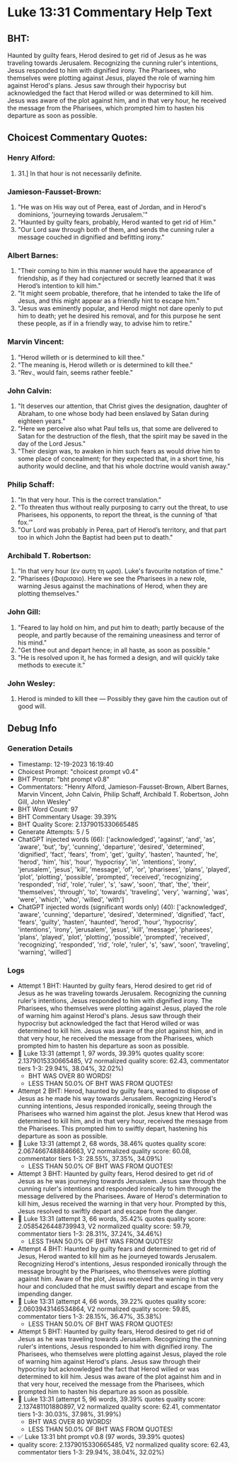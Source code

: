 # Luke 13:31 Commentary Help Text

## BHT:
Haunted by guilty fears, Herod desired to get rid of Jesus as he was traveling towards Jerusalem. Recognizing the cunning ruler's intentions, Jesus responded to him with dignified irony. The Pharisees, who themselves were plotting against Jesus, played the role of warning him against Herod's plans. Jesus saw through their hypocrisy but acknowledged the fact that Herod willed or was determined to kill him. Jesus was aware of the plot against him, and in that very hour, he received the message from the Pharisees, which prompted him to hasten his departure as soon as possible.

## Choicest Commentary Quotes:
### Henry Alford:
1.  31.] In that hour is not necessarily definite.

### Jamieson-Fausset-Brown:
1. "He was on His way out of Perea, east of Jordan, and in Herod's dominions, 'journeying towards Jerusalem.'" 
2. "Haunted by guilty fears, probably, Herod wanted to get rid of Him."
3. "Our Lord saw through both of them, and sends the cunning ruler a message couched in dignified and befitting irony."

### Albert Barnes:
1. "Their coming to him in this manner would have the appearance of friendship, as if they had conjectured or secretly learned that it was Herod’s intention to kill him."
2. "It might seem probable, therefore, that he intended to take the life of Jesus, and this might appear as a friendly hint to escape him."
3. "Jesus was eminently popular, and Herod might not dare openly to put him to death; yet he desired his removal, and for this purpose he sent these people, as if in a friendly way, to advise him to retire."

### Marvin Vincent:
1. "Herod willeth or is determined to kill thee." 
2. "The meaning is, Herod willeth or is determined to kill thee."
3. "Rev., would fain, seems rather feeble."

### John Calvin:
1. "It deserves our attention, that Christ gives the designation, daughter of Abraham, to one whose body had been enslaved by Satan during eighteen years."
2. "Here we perceive also what Paul tells us, that some are delivered to Satan for the destruction of the flesh, that the spirit may be saved in the day of the Lord Jesus."
3. "Their design was, to awaken in him such fears as would drive him to some place of concealment; for they expected that, in a short time, his authority would decline, and that his whole doctrine would vanish away."

### Philip Schaff:
1. "In that very hour. This is the correct translation."
2. "To threaten thus without really purposing to carry out the threat, to use Pharisees, his opponents, to report the threat, is the cunning of ‘that fox.’"
3. "Our Lord was probably in Perea, part of Herod’s territory, and that part too in which John the Baptist had been put to death."

### Archibald T. Robertson:
1. "In that very hour (εν αυτη τη ωρα). Luke's favourite notation of time."
2. "Pharisees (Φαρισαιο). Here we see the Pharisees in a new role, warning Jesus against the machinations of Herod, when they are plotting themselves."

### John Gill:
1. "Feared to lay hold on him, and put him to death; partly because of the people, and partly because of the remaining uneasiness and terror of his mind." 
2. "Get thee out and depart hence; in all haste, as soon as possible."
3. "He is resolved upon it, he has formed a design, and will quickly take methods to execute it."

### John Wesley:
1. Herod is minded to kill thee — Possibly they gave him the caution out of good will.



## Debug Info
### Generation Details
- Timestamp: 12-19-2023 16:19:40
- Choicest Prompt: "choicest prompt v0.4"
- BHT Prompt: "bht prompt v0.8"
- Commentators: "Henry Alford, Jamieson-Fausset-Brown, Albert Barnes, Marvin Vincent, John Calvin, Philip Schaff, Archibald T. Robertson, John Gill, John Wesley"
- BHT Word Count: 97
- BHT Commentary Usage: 39.39%
- BHT Quality Score: 2.1379015330665485
- Generate Attempts: 5 / 5
- ChatGPT injected words (66):
	['acknowledged', 'against', 'and', 'as', 'aware', 'but', 'by', 'cunning', 'departure', 'desired', 'determined', 'dignified', 'fact', 'fears', 'from', 'get', 'guilty', 'hasten', 'haunted', 'he', 'herod', 'him', 'his', 'hour', 'hypocrisy', 'in', 'intentions', 'irony', 'jerusalem', 'jesus', 'kill', 'message', 'of', 'or', 'pharisees', 'plans', 'played', 'plot', 'plotting', 'possible', 'prompted', 'received', 'recognizing', 'responded', 'rid', 'role', 'ruler', 's', 'saw', 'soon', 'that', 'the', 'their', 'themselves', 'through', 'to', 'towards', 'traveling', 'very', 'warning', 'was', 'were', 'which', 'who', 'willed', 'with']
- ChatGPT injected words (significant words only) (40):
	['acknowledged', 'aware', 'cunning', 'departure', 'desired', 'determined', 'dignified', 'fact', 'fears', 'guilty', 'hasten', 'haunted', 'herod', 'hour', 'hypocrisy', 'intentions', 'irony', 'jerusalem', 'jesus', 'kill', 'message', 'pharisees', 'plans', 'played', 'plot', 'plotting', 'possible', 'prompted', 'received', 'recognizing', 'responded', 'rid', 'role', 'ruler', 's', 'saw', 'soon', 'traveling', 'warning', 'willed']

### Logs
- Attempt 1 BHT: Haunted by guilty fears, Herod desired to get rid of Jesus as he was traveling towards Jerusalem. Recognizing the cunning ruler's intentions, Jesus responded to him with dignified irony. The Pharisees, who themselves were plotting against Jesus, played the role of warning him against Herod's plans. Jesus saw through their hypocrisy but acknowledged the fact that Herod willed or was determined to kill him. Jesus was aware of the plot against him, and in that very hour, he received the message from the Pharisees, which prompted him to hasten his departure as soon as possible.
- 🔄 Luke 13:31 (attempt 1, 97 words, 39.39% quotes quality score: 2.1379015330665485, V2 normalized quality score: 62.43, commentator tiers 1-3: 29.94%, 38.04%, 32.02%) 
	- BHT WAS OVER 80 WORDS! 
	- LESS THAN 50.0% OF BHT WAS FROM QUOTES!
- Attempt 2 BHT: Herod, haunted by guilty fears, wanted to dispose of Jesus as he made his way towards Jerusalem. Recognizing Herod's cunning intentions, Jesus responded ironically, seeing through the Pharisees who warned him against the plot. Jesus knew that Herod was determined to kill him, and in that very hour, received the message from the Pharisees. This prompted him to swiftly depart, hastening his departure as soon as possible.
- 🔄 Luke 13:31 (attempt 2, 68 words, 38.46% quotes quality score: 2.0674667488846663, V2 normalized quality score: 60.08, commentator tiers 1-3: 28.55%, 37.35%, 34.09%) 
	- LESS THAN 50.0% OF BHT WAS FROM QUOTES!
- Attempt 3 BHT: Haunted by guilty fears, Herod desired to get rid of Jesus as he was journeying towards Jerusalem. Jesus saw through the cunning ruler's intentions and responded ironically to him through the message delivered by the Pharisees. Aware of Herod's determination to kill him, Jesus received the warning in that very hour. Prompted by this, Jesus resolved to swiftly depart and escape from the danger.
- 🔄 Luke 13:31 (attempt 3, 66 words, 35.42% quotes quality score: 2.0585426448739943, V2 normalized quality score: 59.79, commentator tiers 1-3: 28.31%, 37.24%, 34.46%) 
	- LESS THAN 50.0% OF BHT WAS FROM QUOTES!
- Attempt 4 BHT: Haunted by guilty fears and determined to get rid of Jesus, Herod wanted to kill him as he journeyed towards Jerusalem. Recognizing Herod's intentions, Jesus responded ironically through the message brought by the Pharisees, who themselves were plotting against him. Aware of the plot, Jesus received the warning in that very hour and concluded that he must swiftly depart and escape from the impending danger.
- 🔄 Luke 13:31 (attempt 4, 66 words, 39.22% quotes quality score: 2.0603943146534864, V2 normalized quality score: 59.85, commentator tiers 1-3: 28.15%, 36.47%, 35.38%) 
	- LESS THAN 50.0% OF BHT WAS FROM QUOTES!
- Attempt 5 BHT: Haunted by guilty fears, Herod desired to get rid of Jesus as he was traveling towards Jerusalem. Recognizing the cunning ruler's intentions, Jesus responded to him with dignified irony. The Pharisees, who themselves were plotting against Jesus, played the role of warning him against Herod's plans. Jesus saw through their hypocrisy but acknowledged the fact that Herod willed or was determined to kill him. Jesus was aware of the plot against him and in that very hour, received the message from the Pharisees, which prompted him to hasten his departure as soon as possible.
- 🔄 Luke 13:31 (attempt 5, 96 words, 39.39% quotes quality score: 2.137481101880897, V2 normalized quality score: 62.41, commentator tiers 1-3: 30.03%, 37.98%, 31.99%) 
	- BHT WAS OVER 80 WORDS! 
	- LESS THAN 50.0% OF BHT WAS FROM QUOTES!
- ✅ Luke 13:31 bht prompt v0.8 (97 words, 39.39% quotes)
- quality score: 2.1379015330665485, V2 normalized quality score: 62.43, commentator tiers 1-3: 29.94%, 38.04%, 32.02%)